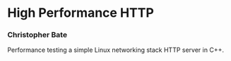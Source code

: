 # High Performance HTTP 
### Christopher Bate
Performance testing a simple Linux networking stack HTTP server in C++.